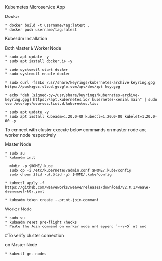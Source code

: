 Kubernetes Microservice App


Docker
```
* docker build -t username/tag:latest .
* docker push username/tag:latest

```


Kubeadm Installation

Both Master & Worker Node
```
* sudo apt update -y
* sudo apt install docker.io -y

* sudo systemctl start docker
* sudo systemctl enable docker

* sudo curl -fsSLo /usr/share/keyrings/kubernetes-archive-keyring.gpg https://packages.cloud.google.com/apt/doc/apt-key.gpg

* echo "deb [signed-by=/usr/share/keyrings/kubernetes-archive-keyring.gpg] https://apt.kubernetes.io/ kubernetes-xenial main" | sudo tee /etc/apt/sources.list.d/kubernetes.list

* sudo apt update -y
* sudo apt install kubeadm=1.20.0-00 kubectl=1.20.0-00 kubelet=1.20.0-00 -y

```

To connect with cluster execute below commands on master node and worker node respectively

Master Node

```
* sudo su
* kubeadm init

  mkdir -p $HOME/.kube
  sudo cp -i /etc/kubernetes/admin.conf $HOME/.kube/config
  sudo chown $(id -u):$(id -g) $HOME/.kube/config
  
* kubectl apply -f https://github.com/weaveworks/weave/releases/download/v2.8.1/weave-daemonset-k8s.yaml

* kubeadm token create --print-join-command

```
  

Worker Node

```
* sudo su
* kubeadm reset pre-flight checks
* Paste the Join command on worker node and append `--v=5` at end

```


#To verify cluster connection  

on Master Node
```
* kubectl get nodes 

```

